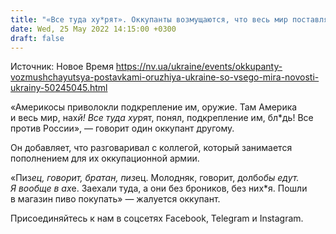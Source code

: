```yaml
---
title: "«Все туда ху*рят». Оккупанты возмущаются, что весь мир поставляет Украине оружие — перехват СБУ"
date: Wed, 25 May 2022 14:15:00 +0300
draft: false
---
```

Источник: Новое Время https://nv.ua/ukraine/events/okkupanty-vozmushchayutsya-postavkami-oruzhiya-ukraine-so-vsego-mira-novosti-ukrainy-50245045.html


«Америкосы приволокли подкрепление им, оружие. Там Америка и весь мир, нах*й! Все туда ху*рят, понял, подкрепление им, бл*дь! Все против России», — говорит один оккупант другому.

Он добавляет, что разговаривал с коллегой, который занимается пополнением для их оккупационной армии.

«Пиз*ец, говорит, братан, пиз*ец. Молодняк, говорит, долбо*бы едут. Я вообще в ах*е. Заехали туда, а они без броников, без них*я. Пошли в магазин пиво покупать» — жалуется оккупант.

Присоединяйтесь к нам в соцсетях Facebook, Telegram и Instagram.
